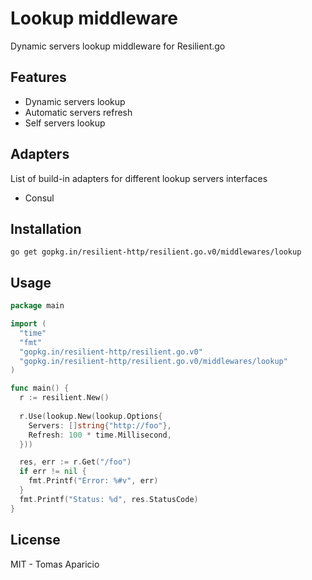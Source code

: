 # Lookup middleware

Dynamic servers lookup middleware for Resilient.go

## Features

- Dynamic servers lookup
- Automatic servers refresh
- Self servers lookup

## Adapters

List of build-in adapters for different lookup servers interfaces

- Consul

## Installation

```
go get gopkg.in/resilient-http/resilient.go.v0/middlewares/lookup
```

## Usage

```go
package main

import (
  "time"
  "fmt"
  "gopkg.in/resilient-http/resilient.go.v0"
  "gopkg.in/resilient-http/resilient.go.v0/middlewares/lookup"
)

func main() {
  r := resilient.New()
  
  r.Use(lookup.New(lookup.Options{
    Servers: []string{"http://foo"},
    Refresh: 100 * time.Millisecond,
  }))

  res, err := r.Get("/foo")
  if err != nil {
    fmt.Printf("Error: %#v", err)
  }
  fmt.Printf("Status: %d", res.StatusCode)
}
```

## License 

MIT - Tomas Aparicio
